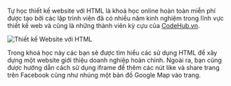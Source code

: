 Tự học thiết kế website với HTML là khoá học online hoàn toàn miễn phí được tạo bởi các lập trình viên đã có nhiều năm kinh nghiệm trong lĩnh vực thiết kế web và cũng là những thành viên kỳ cựu của [CodeHub.vn][1].

![Thiết kế Website với HTML][2]

Trong khoá học này các bạn sẽ được tìm hiểu các sử dụng HTML để xây dựng một website giới thiệu doanh nghiệp hoàn chỉnh. Ngoài ra, bạn cũng được hướng dẫn cách sử dụng iframe để thêm các nút like và share trang trên Facebook cũng như nhúng một bản đồ Google Map vào trang.


  [1]: https://www.codehub.vn
  [2]: https://i.imgur.com/rGxU4H8.png